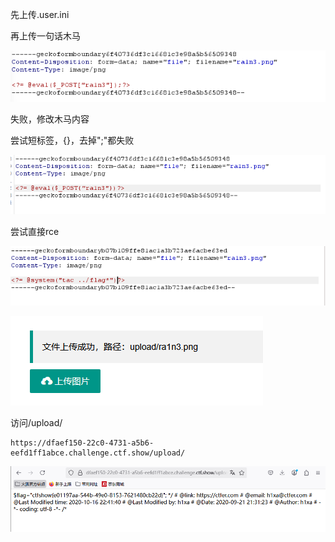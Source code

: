 先上传.user.ini

再上传一句话木马

![image-20250523134533203](./assets/image-20250523134533203.png)

失败，修改木马内容

尝试短标签，{}，去掉";"都失败

![image-20250523134626120](./assets/image-20250523134626120.png)



尝试直接rce

![image-20250523134834572](./assets/image-20250523134834572.png)

![image-20250523134838659](./assets/image-20250523134838659.png)

访问/upload/

```
https://dfaef150-22c0-4731-a5b6-eefd1ff1abce.challenge.ctf.show/upload/
```

![image-20250523134911118](./assets/image-20250523134911118.png)
